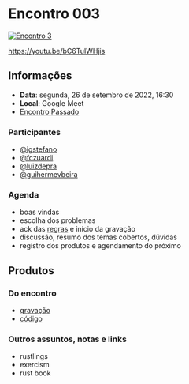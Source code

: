 # Encontro 003

[![Encontro 3](http://img.youtube.com/vi/bC6TuIWHjis/0.jpg)](https://youtu.be/bC6TuIWHjis "Youtube: Encontro 3")

https://youtu.be/bC6TuIWHjis


## Informações
- **Data**: segunda, 26 de setembro de 2022, 16:30
- **Local**: Google Meet
- [Encontro Passado](2022-09-12.md)

### Participantes
- [@igstefano](https://github.com/igstefano)
- [@fczuardi](https://github.com/fczuardi)
- [@luizdepra](https://github.com/luizdepra)
- [@guihermevbeira](https://github.com/GuilhermeVBeira)

### Agenda
- boas vindas
- escolha dos problemas
- ack das [regras](README.md#regras) e início da gravação
- discussão, resumo dos temas cobertos, dúvidas
- registro dos produtos e agendamento do próximo

## Produtos

### Do encontro
- [gravação](https://youtu.be/SLj9dx-P_zs)
- [código](./encontro2)

### Outros assuntos, notas e links

- rustlings
- exercism
- rust book
